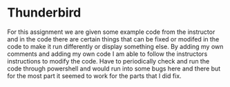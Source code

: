 # Thunderbird
For this assignment we are given some example code from the instructor and in the code there are certain things that can be fixed or modifed in the code to make it run differently or display something else. By adding my own comments and adding my own code I am able to follow the instructors instructions to modify the code.
Have to periodically check and run the code through powershell and would run into some bugs here and there but for the most part it seemed to work for the parts that I did fix.
